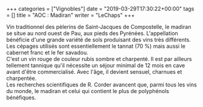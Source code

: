 +++
categories = ["Vignobles"]
date = "2019-03-29T17:30:22+00:00"
tags = [] 
title = "AOC : Madiran"
writer = "LeChaps"
+++

Vin traditionnel des pèlerins de Saint-Jacques de Compostelle, le madiran se situe au nord ouest de Pau, aux pieds des Pyrénées. L'appellation bénéficie d'une grande variété de sols produisant des vins très différents.  
Les cépages utilisés sont essentiellement le tannat (70 %) mais aussi le cabernet franc et le fer savadou.  
C'est un vin rouge de couleur rubis sombre et charpenté. Il est par ailleurs tellement tannique qu'il nécessite un séjour minimal de 12 mois en cave avant d'être commercialisé. Avec l'âge, il devient sensuel, charnues et charpentée.  
Les recherches scientifiques de R. Corder avancent que, parmi tous les vins du monde, le madiran et celui qui contient le plus de polyphénols bénéfiques.
